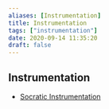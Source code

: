 ```yaml
---
aliases: [Instrumentation]
title: Instrumentation
tags: ["instrumentation"]
date: 2020-09-14 11:35:20
draft: false
---
```


## Instrumentation

- [Socratic Instrumentation](https://www.ibiblio.org/kuphaldt/socratic/sinst/)
